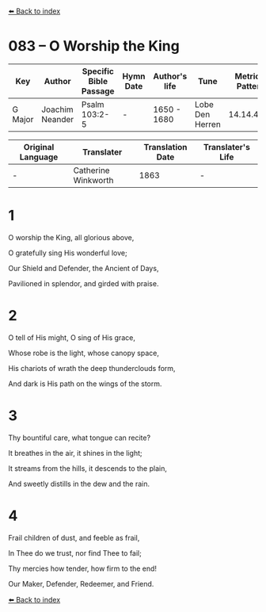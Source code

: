 [⬅️ Back to index](../README.md)

# 083 – O Worship the King

Key | Author   | Specific Bible Passage     |Hymn Date |Author's life |Tune |Metrical Pattern   |Composer/Source                                                                                        
-- | --------- | ---------------------------|----------|--------------|-----|-------------------|-------------   
G Major  | Joachim Neander      | Psalm 103:2-5 | -  | 1650 - 1680 | Lobe Den Herren | 14.14.4.7.8 | Chorale Book for England, 1863 

Original Language | Translater | Translation Date   | Translater's Life     
----------------- | --------- | --------------------|-------------   
\-  | Catherine Winkworth      | 1863 | -  | 1827 - 1878 



# 1

O worship the King, all glorious above,

O gratefully sing His wonderful love;

Our Shield and Defender, the Ancient of Days,

Pavilioned in splendor, and girded with praise.



# 2

O tell of His might, O sing of His grace,

Whose robe is the light, whose canopy space,

His chariots of wrath the deep thunderclouds form,

And dark is His path on the wings of the storm.



# 3

Thy bountiful care, what tongue can recite?

It breathes in the air, it shines in the light;

It streams from the hills, it descends to the plain,

And sweetly distills in the dew and the rain.



# 4

Frail children of dust, and feeble as frail,

In Thee do we trust, nor find Thee to fail;

Thy mercies how tender, how firm to the end!

Our Maker, Defender, Redeemer, and Friend.

[⬅️ Back to index](../README.md)
